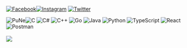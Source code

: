 [![Facebook](https://img.shields.io/badge/Facebook-%231877F2.svg?logo=Facebook&logoColor=white)](https://www.facebook.com/worachanon.chaiprasertsud.9)[![Instagram](https://img.shields.io/badge/Instagram-%23E4405F.svg?logo=Instagram&logoColor=white)](https://instagram.com/para_chanune) [![Twitter](https://img.shields.io/badge/Twitter-%231DA1F2.svg?logo=Twitter&logoColor=white)](https://twitter.com/@WorachanonP) 

![PuNe](https://img.shields.io/badge/Chainlink-375BD2?style=for-the-badge&logo=Chainlink&logoColor=white)![C](https://img.shields.io/badge/c-%2300599C.svg?style=for-the-badge&logo=c&logoColor=white) ![C#](https://img.shields.io/badge/c%23-%23239120.svg?style=for-the-badge&logo=c-sharp&logoColor=white) ![C++](https://img.shields.io/badge/c++-%2300599C.svg?style=for-the-badge&logo=c%2B%2B&logoColor=white) ![Go](https://img.shields.io/badge/go-%2300ADD8.svg?style=for-the-badge&logo=go&logoColor=white) ![Java](https://img.shields.io/badge/java-%23ED8B00.svg?style=for-the-badge&logo=java&logoColor=white) ![Python](https://img.shields.io/badge/python-3670A0?style=for-the-badge&logo=python&logoColor=ffdd54) ![TypeScript](https://img.shields.io/badge/typescript-%23007ACC.svg?style=for-the-badge&logo=typescript&logoColor=white) ![React](https://img.shields.io/badge/react-%2320232a.svg?style=for-the-badge&logo=react&logoColor=%2361DAFB) ![Postman](https://img.shields.io/badge/Postman-FF6C37?style=for-the-badge&logo=postman&logoColor=white)
</br>
</br>
![](https://github-readme-stats.vercel.app/api/top-langs/?username=worachanon226&theme=tokyonight&hide_border=false&include_all_commits=true&count_private=true&layout=compact)
